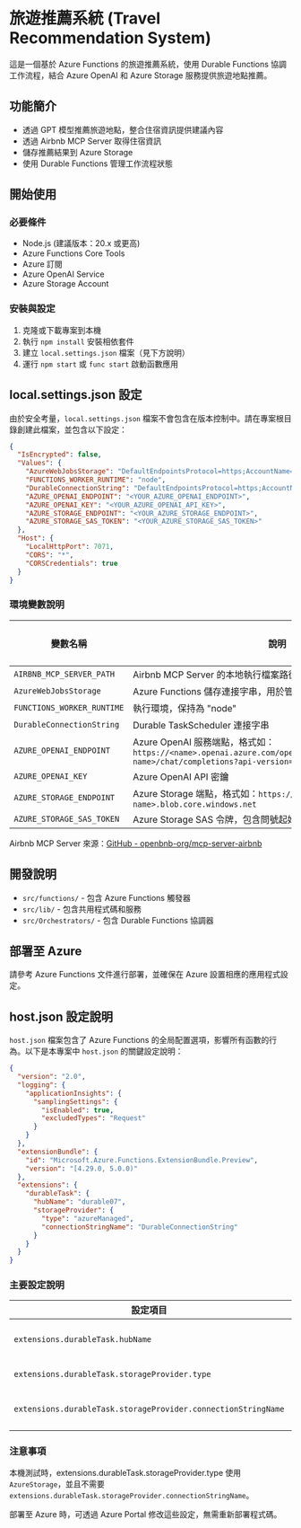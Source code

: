 # 旅遊推薦系統 (Travel Recommendation System)

這是一個基於 Azure Functions 的旅遊推薦系統，使用 Durable Functions 協調工作流程，結合 Azure OpenAI 和 Azure Storage 服務提供旅遊地點推薦。

## 功能簡介

- 透過 GPT 模型推薦旅遊地點，整合住宿資訊提供建議內容
- 透過 Airbnb MCP Server 取得住宿資訊
- 儲存推薦結果到 Azure Storage
- 使用 Durable Functions 管理工作流程狀態

## 開始使用

### 必要條件

- Node.js (建議版本：20.x 或更高)
- Azure Functions Core Tools
- Azure 訂閱
- Azure OpenAI Service
- Azure Storage Account

### 安裝與設定

1. 克隆或下載專案到本機
2. 執行 `npm install` 安裝相依套件
3. 建立 `local.settings.json` 檔案（見下方說明）
4. 運行 `npm start` 或 `func start` 啟動函數應用

## local.settings.json 設定

由於安全考量，`local.settings.json` 檔案不會包含在版本控制中。請在專案根目錄創建此檔案，並包含以下設定：

```json
{
  "IsEncrypted": false,
  "Values": {
    "AzureWebJobsStorage": "DefaultEndpointsProtocol=https;AccountName=<YOUR_STORAGE_ACCOUNT_NAME>;AccountKey=<YOUR_STORAGE_ACCOUNT_KEY>;EndpointSuffix=core.windows.net",
    "FUNCTIONS_WORKER_RUNTIME": "node",
    "DurableConnectionString": "DefaultEndpointsProtocol=https;AccountName=<YOUR_STORAGE_ACCOUNT_NAME>;AccountKey=<YOUR_STORAGE_ACCOUNT_KEY>;EndpointSuffix=core.windows.net",
    "AZURE_OPENAI_ENDPOINT": "<YOUR_AZURE_OPENAI_ENDPOINT>",
    "AZURE_OPENAI_KEY": "<YOUR_AZURE_OPENAI_API_KEY>",
    "AZURE_STORAGE_ENDPOINT": "<YOUR_AZURE_STORAGE_ENDPOINT>",
    "AZURE_STORAGE_SAS_TOKEN": "<YOUR_AZURE_STORAGE_SAS_TOKEN>"
  },
  "Host": {
    "LocalHttpPort": 7071,
    "CORS": "*",
    "CORSCredentials": true
  }
}
```

### 環境變數說明

| 變數名稱 | 說明 | 必要性 |
|---------|------|--------|
| `AIRBNB_MCP_SERVER_PATH` | Airbnb MCP Server 的本地執行檔案路徑，用於整合 Airbnb 資訊 | Y |
| `AzureWebJobsStorage` | Azure Functions 儲存連接字串，用於管理函數狀態 | Y |
| `FUNCTIONS_WORKER_RUNTIME` | 執行環境，保持為 "node" | Y |
| `DurableConnectionString` | Durable TaskScheduler 連接字串 | Y |
| `AZURE_OPENAI_ENDPOINT` | Azure OpenAI 服務端點，格式如：`https://<name>.openai.azure.com/openai/deployments/<deployment-name>/chat/completions?api-version=2023-05-15` | Y |
| `AZURE_OPENAI_KEY` | Azure OpenAI API 密鑰 | Y |
| `AZURE_STORAGE_ENDPOINT` | Azure Storage 端點，格式如：`https://<storage-account-name>.blob.core.windows.net` | Y |
| `AZURE_STORAGE_SAS_TOKEN` | Azure Storage SAS 令牌，包含問號起始的部分 | Y |

Airbnb MCP Server 來源：[GitHub - openbnb-org/mcp-server-airbnb](https://github.com/openbnb-org/mcp-server-airbnb)

## 開發說明

- `src/functions/` - 包含 Azure Functions 觸發器
- `src/lib/` - 包含共用程式碼和服務
- `src/Orchestrators/` - 包含 Durable Functions 協調器

## 部署至 Azure

請參考 Azure Functions 文件進行部署，並確保在 Azure 設置相應的應用程式設定。

## host.json 設定說明

`host.json` 檔案包含了 Azure Functions 的全局配置選項，影響所有函數的行為。以下是本專案中 `host.json` 的關鍵設定說明：

```json
{
  "version": "2.0",
  "logging": {
    "applicationInsights": {
      "samplingSettings": {
        "isEnabled": true,
        "excludedTypes": "Request"
      }
    }
  },
  "extensionBundle": {
    "id": "Microsoft.Azure.Functions.ExtensionBundle.Preview",
    "version": "[4.29.0, 5.0.0)"
  },
  "extensions": {
    "durableTask": {
      "hubName": "durable07",
      "storageProvider": {
        "type": "azureManaged",
        "connectionStringName": "DurableConnectionString" 
      }
    }
  }
}
```

### 主要設定說明

| 設定項目 | 說明 |
|---------|------|
| `extensions.durableTask.hubName` | Durable Functions TaskScheduler 中的中樞名稱 |
| `extensions.durableTask.storageProvider.type` | 儲存提供者類型，設定為 "azureManaged" |
| `extensions.durableTask.storageProvider.connectionStringName` | 使用的連接字串名稱，對應 local.settings.json 中的 "DurableConnectionString" |

### 注意事項

本機測試時，extensions.durableTask.storageProvider.type 使用 `AzureStorage`，並且不需要 `extensions.durableTask.storageProvider.connectionStringName`。

部署至 Azure 時，可透過 Azure Portal 修改這些設定，無需重新部署程式碼。